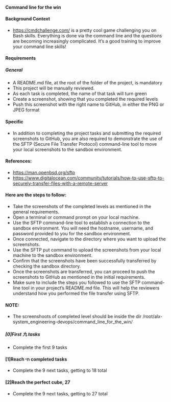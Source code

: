 #### Command line for the win

#### Background Context

- https://cmdchallenge.com/ is a pretty cool game challenging you on Bash skills. Everything is done via the command line and the questions are becoming increasingly complicated. It’s a good training to improve your command line skills!

#### Requirements
##### General
- A README.md file, at the root of the folder of the project, is mandatory
- This project will be manually reviewed.
- As each task is completed, the name of that task will turn green
- Create a screenshot, showing that you completed the required levels
- Push this screenshot with the right name to GitHub, in either the PNG or JPEG format

#### Specific
- In addition to completing the project tasks and submitting the required screenshots to GitHub, you are also required to demonstrate the use of the SFTP (Secure File Transfer Protocol) command-line tool to move your local screenshots to the sandbox environment.

#### References:

- https://man.openbsd.org/sftp
- https://www.digitalocean.com/community/tutorials/how-to-use-sftp-to-securely-transfer-files-with-a-remote-server

#### Here are the steps to follow:

- Take the screenshots of the completed levels as mentioned in the general requirements.
- Open a terminal or command prompt on your local machine.
- Use the SFTP command-line tool to establish a connection to the sandbox environment. You will need the hostname, username, and password provided to you for the sandbox environment.
- Once connected, navigate to the directory where you want to upload the screenshots.
- Use the SFTP put command to upload the screenshots from your local machine to the sandbox environment.
- Confirm that the screenshots have been successfully transferred by checking the sandbox directory.
- Once the screenshots are transferred, you can proceed to push the screenshots to GitHub as mentioned in the initial requirements.
- Make sure to include the steps you followed to use the SFTP command-line tool in your project’s README.md file. This will help the reviewers understand how you performed the file transfer using SFTP.

#### NOTE:
- The screenshoots of completed level should be inside the dir /root/alx-system_engineering-devops/command_line_for_the_win/

##### [0]First 九 tasks
- Complete the first 9 tasks

#### [1]Reach חי completed tasks
- Complete the 9 next tasks, getting to 18 total

#### [2]Reach the perfect cube, 27
- Complete the 9 next tasks, getting to 27 total
